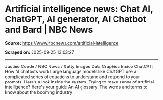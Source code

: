 # Artificial intelligence news: Chat AI, ChatGPT, AI generator, AI Chatbot and Bard | NBC News

**Source:** https://www.nbcnews.com/artificial-intelligence

**Scraped on:** 2025-09-25 13:03:27

---

Justine Goode / NBC News / Getty Images
Data Graphics
Inside ChatGPT: How AI chatbots work
Large language models like ChatGPT use a complicated series of equations to understand and respond to your prompts. Here’s a look inside the system.
Trying to make sense of artificial intelligence? Here's your guide
An AI glossary: The words and terms to know about the booming industry